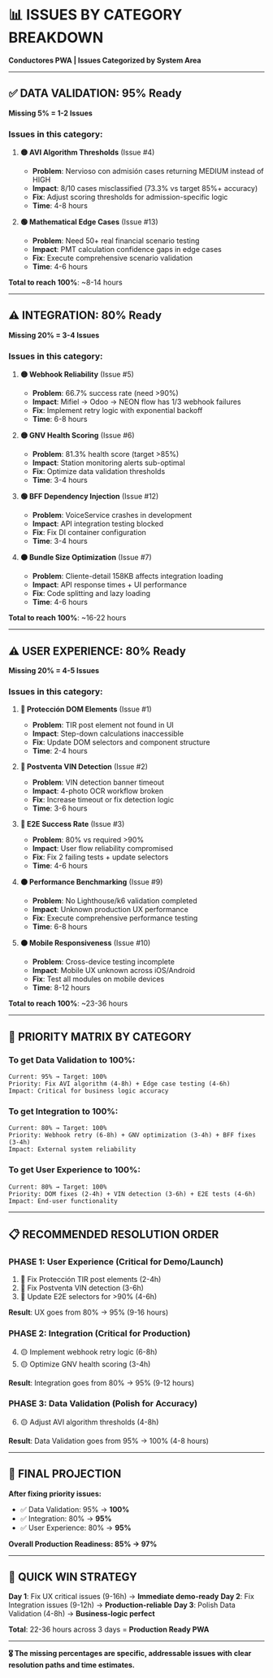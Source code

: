 # 📊 ISSUES BY CATEGORY BREAKDOWN

**Conductores PWA | Issues Categorized by System Area**

---

## ✅ **DATA VALIDATION: 95% Ready** 
**Missing 5% = 1-2 Issues**

### Issues in this category:
1. **🟡 AVI Algorithm Thresholds** (Issue #4)
   - **Problem**: Nervioso con admisión cases returning MEDIUM instead of HIGH
   - **Impact**: 8/10 cases misclassified (73.3% vs target 85%+ accuracy)
   - **Fix**: Adjust scoring thresholds for admission-specific logic
   - **Time**: 4-8 hours

2. **🟢 Mathematical Edge Cases** (Issue #13)
   - **Problem**: Need 50+ real financial scenario testing
   - **Impact**: PMT calculation confidence gaps in edge cases
   - **Fix**: Execute comprehensive scenario validation
   - **Time**: 4-6 hours

**Total to reach 100%**: ~8-14 hours

---

## ⚠️ **INTEGRATION: 80% Ready**
**Missing 20% = 3-4 Issues**

### Issues in this category:
1. **🟡 Webhook Reliability** (Issue #5)
   - **Problem**: 66.7% success rate (need >90%)
   - **Impact**: Mifiel → Odoo → NEON flow has 1/3 webhook failures
   - **Fix**: Implement retry logic with exponential backoff
   - **Time**: 6-8 hours

2. **🟡 GNV Health Scoring** (Issue #6)
   - **Problem**: 81.3% health score (target >85%)
   - **Impact**: Station monitoring alerts sub-optimal
   - **Fix**: Optimize data validation thresholds
   - **Time**: 3-4 hours

3. **🟢 BFF Dependency Injection** (Issue #12)
   - **Problem**: VoiceService crashes in development
   - **Impact**: API integration testing blocked
   - **Fix**: Fix DI container configuration
   - **Time**: 3-4 hours

4. **🟠 Bundle Size Optimization** (Issue #7)
   - **Problem**: Cliente-detail 158KB affects integration loading
   - **Impact**: API response times + UI performance
   - **Fix**: Code splitting and lazy loading
   - **Time**: 4-6 hours

**Total to reach 100%**: ~16-22 hours

---

## ⚠️ **USER EXPERIENCE: 80% Ready**
**Missing 20% = 4-5 Issues**

### Issues in this category:
1. **🔴 Protección DOM Elements** (Issue #1)
   - **Problem**: TIR post element not found in UI
   - **Impact**: Step-down calculations inaccessible 
   - **Fix**: Update DOM selectors and component structure
   - **Time**: 2-4 hours

2. **🔴 Postventa VIN Detection** (Issue #2)
   - **Problem**: VIN detection banner timeout
   - **Impact**: 4-photo OCR workflow broken
   - **Fix**: Increase timeout or fix detection logic
   - **Time**: 3-6 hours

3. **🔴 E2E Success Rate** (Issue #3)
   - **Problem**: 80% vs required >90%
   - **Impact**: User flow reliability compromised
   - **Fix**: Fix 2 failing tests + update selectors
   - **Time**: 4-6 hours

4. **🟠 Performance Benchmarking** (Issue #9)
   - **Problem**: No Lighthouse/k6 validation completed
   - **Impact**: Unknown production UX performance
   - **Fix**: Execute comprehensive performance testing
   - **Time**: 6-8 hours

5. **🟠 Mobile Responsiveness** (Issue #10)
   - **Problem**: Cross-device testing incomplete
   - **Impact**: Mobile UX unknown across iOS/Android
   - **Fix**: Test all modules on mobile devices
   - **Time**: 8-12 hours

**Total to reach 100%**: ~23-36 hours

---

## 🎯 **PRIORITY MATRIX BY CATEGORY**

### **To get Data Validation to 100%:**
```
Current: 95% → Target: 100%
Priority: Fix AVI algorithm (4-8h) + Edge case testing (4-6h)
Impact: Critical for business logic accuracy
```

### **To get Integration to 100%:**
```  
Current: 80% → Target: 100%
Priority: Webhook retry (6-8h) + GNV optimization (3-4h) + BFF fixes (3-4h)
Impact: External system reliability
```

### **To get User Experience to 100%:**
```
Current: 80% → Target: 100%
Priority: DOM fixes (2-4h) + VIN detection (3-6h) + E2E tests (4-6h)
Impact: End-user functionality
```

---

## 📋 **RECOMMENDED RESOLUTION ORDER**

### **PHASE 1: User Experience (Critical for Demo/Launch)**
1. 🔴 Fix Protección TIR post elements (2-4h)
2. 🔴 Fix Postventa VIN detection (3-6h) 
3. 🔴 Update E2E selectors for >90% (4-6h)

**Result**: UX goes from 80% → 95% (9-16 hours)

### **PHASE 2: Integration (Critical for Production)**
4. 🟡 Implement webhook retry logic (6-8h)
5. 🟡 Optimize GNV health scoring (3-4h)

**Result**: Integration goes from 80% → 95% (9-12 hours)

### **PHASE 3: Data Validation (Polish for Accuracy)** 
6. 🟡 Adjust AVI algorithm thresholds (4-8h)

**Result**: Data Validation goes from 95% → 100% (4-8 hours)

---

## 🚀 **FINAL PROJECTION**

**After fixing priority issues:**
- ✅ Data Validation: 95% → **100%** 
- ✅ Integration: 80% → **95%**
- ✅ User Experience: 80% → **95%**

**Overall Production Readiness: 85% → 97%**

---

## 💎 **QUICK WIN STRATEGY**

**Day 1**: Fix UX critical issues (9-16h) → **Immediate demo-ready**
**Day 2**: Fix Integration issues (9-12h) → **Production-reliable** 
**Day 3**: Polish Data Validation (4-8h) → **Business-logic perfect**

**Total**: 22-36 hours across 3 days = **Production Ready PWA**

---

**🎖️ The missing percentages are specific, addressable issues with clear resolution paths and time estimates.**